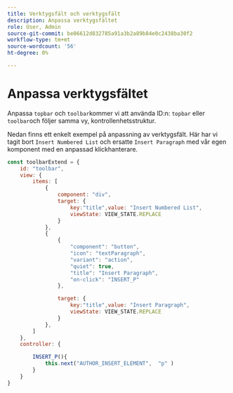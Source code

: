 ```yaml
---
title: Verktygsfält och verktygsfält
description: Anpassa verktygsfältet
role: User, Admin
source-git-commit: be06612d832785a91a3b2a89b84e0c2438ba30f2
workflow-type: tm+mt
source-wordcount: '56'
ht-degree: 0%

---
```



# Anpassa verktygsfältet

Anpassa `topbar` och `toolbar`kommer vi att använda ID:n: `topbar` eller `toolbar`och följer samma vy, kontrollenhetsstruktur.

Nedan finns ett enkelt exempel på anpassning av verktygsfält. Här har vi tagit bort `Insert Numbered List` och ersatte `Insert Paragraph` med vår egen komponent med en anpassad klickhanterare.

```js title = toolbar_customisation.js
const toolbarExtend = {
    id: "toolbar",
    view: {
        items: [
            {
                component: "div",
                target: {
                    key:"title",value: "Insert Numbered List",                    
                    viewState: VIEW_STATE.REPLACE
                }
            },
            {
                {
                    "component": "button",
                    "icon": "textParagraph",
                    "variant": "action",
                    "quiet": true,
                    "title": "Insert Paragraph",
                    "on-click": "INSERT_P"
                },

                target: {
                    key:"title",value: "Insert Paragraph",                    
                    viewState: VIEW_STATE.REPLACE
                }
            },
        ]
    },
    controller: {

        INSERT_P(){
            this.next("AUTHOR_INSERT_ELEMENT",  "p" )
        }
    }
}
```
